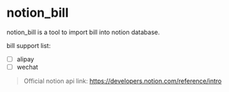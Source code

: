 # notion_bill

notion_bill is a tool to import bill into notion database.

bill support list: 

- [ ] alipay
- [ ] wechat

> Official notion api link: https://developers.notion.com/reference/intro